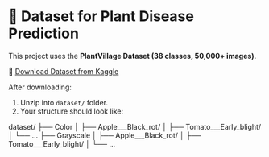 # 📂 Dataset for Plant Disease Prediction

This project uses the **PlantVillage Dataset (38 classes, 50,000+ images)**.

🔗 [Download Dataset from Kaggle](https://www.kaggle.com/datasets/abdallahalidev/plantvillage-dataset)

After downloading:
1. Unzip into `dataset/` folder.
2. Your structure should look like:

dataset/
├── Color
│ ├── Apple___Black_rot/
│ ├── Tomato___Early_blight/
│ └── ...
├── Grayscale
│ ├── Apple___Black_rot/
│ ├── Tomato___Early_blight/
│ └── ...
